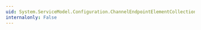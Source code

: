 ```yaml
---
uid: System.ServiceModel.Configuration.ChannelEndpointElementCollection
internalonly: False
---
```

